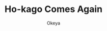 --- 
slug: "ho-kago-comes-again"
title: "Ho-kago Comes Again"
publishdate: "2018-12-09"
src: "https://365manga.net/manga/ho-kago-comes-again"
author: "Okeya"
image: "https://data.365manga.net/images/thumbnails/32885-ho-kago-comes-again.jpg"
tags: ["Slice of life","Yuri"]
chapters: ["Chapter 2: Summer ","Chapter 1: Spring"]
chapterlinks: ["https://365manga.net/ho-kago-comes-again/chapter-2.html","https://365manga.net/ho-kago-comes-again/chapter-1.html"]
description: "Ho-kago Comes Again manga summary: Mio x Ritsu. Anthology."
---
